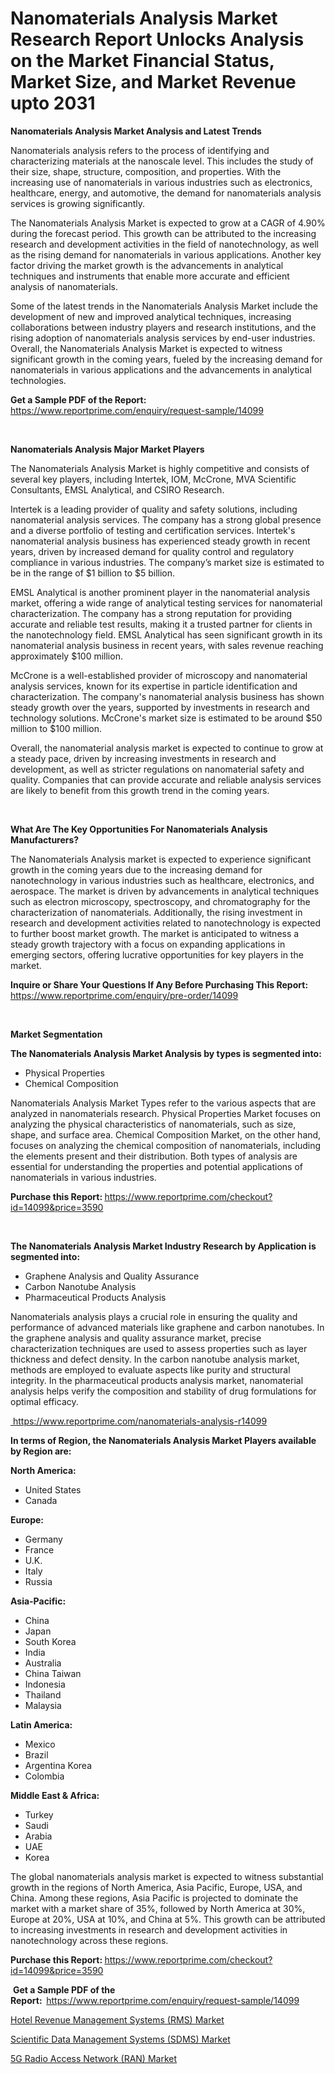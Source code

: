 <p><h1>Nanomaterials Analysis Market Research Report Unlocks Analysis on the Market Financial Status, Market Size, and Market Revenue upto 2031</h1></p><p><strong>Nanomaterials Analysis Market Analysis and Latest Trends</strong></p>
<p><p>Nanomaterials analysis refers to the process of identifying and characterizing materials at the nanoscale level. This includes the study of their size, shape, structure, composition, and properties. With the increasing use of nanomaterials in various industries such as electronics, healthcare, energy, and automotive, the demand for nanomaterials analysis services is growing significantly.</p><p>The Nanomaterials Analysis Market is expected to grow at a CAGR of 4.90% during the forecast period. This growth can be attributed to the increasing research and development activities in the field of nanotechnology, as well as the rising demand for nanomaterials in various applications. Another key factor driving the market growth is the advancements in analytical techniques and instruments that enable more accurate and efficient analysis of nanomaterials.</p><p>Some of the latest trends in the Nanomaterials Analysis Market include the development of new and improved analytical techniques, increasing collaborations between industry players and research institutions, and the rising adoption of nanomaterials analysis services by end-user industries. Overall, the Nanomaterials Analysis Market is expected to witness significant growth in the coming years, fueled by the increasing demand for nanomaterials in various applications and the advancements in analytical technologies.</p></p>
<p><strong>Get a Sample PDF of the Report:&nbsp;</strong> <a href="https://www.reportprime.com/enquiry/request-sample/14099">https://www.reportprime.com/enquiry/request-sample/14099</a></p>
<p>&nbsp;</p>
<p><strong>Nanomaterials Analysis Major Market Players</strong></p>
<p><p>The Nanomaterials Analysis Market is highly competitive and consists of several key players, including Intertek, IOM, McCrone, MVA Scientific Consultants, EMSL Analytical, and CSIRO Research. </p><p>Intertek is a leading provider of quality and safety solutions, including nanomaterial analysis services. The company has a strong global presence and a diverse portfolio of testing and certification services. Intertek's nanomaterial analysis business has experienced steady growth in recent years, driven by increased demand for quality control and regulatory compliance in various industries. The company’s market size is estimated to be in the range of $1 billion to $5 billion.</p><p>EMSL Analytical is another prominent player in the nanomaterial analysis market, offering a wide range of analytical testing services for nanomaterial characterization. The company has a strong reputation for providing accurate and reliable test results, making it a trusted partner for clients in the nanotechnology field. EMSL Analytical has seen significant growth in its nanomaterial analysis business in recent years, with sales revenue reaching approximately $100 million.</p><p>McCrone is a well-established provider of microscopy and nanomaterial analysis services, known for its expertise in particle identification and characterization. The company's nanomaterial analysis business has shown steady growth over the years, supported by investments in research and technology solutions. McCrone's market size is estimated to be around $50 million to $100 million.</p><p>Overall, the nanomaterial analysis market is expected to continue to grow at a steady pace, driven by increasing investments in research and development, as well as stricter regulations on nanomaterial safety and quality. Companies that can provide accurate and reliable analysis services are likely to benefit from this growth trend in the coming years.</p></p>
<p>&nbsp;</p>
<p><strong>What Are The Key Opportunities For Nanomaterials Analysis Manufacturers?</strong></p>
<p><p>The Nanomaterials Analysis market is expected to experience significant growth in the coming years due to the increasing demand for nanotechnology in various industries such as healthcare, electronics, and aerospace. The market is driven by advancements in analytical techniques such as electron microscopy, spectroscopy, and chromatography for the characterization of nanomaterials. Additionally, the rising investment in research and development activities related to nanotechnology is expected to further boost market growth. The market is anticipated to witness a steady growth trajectory with a focus on expanding applications in emerging sectors, offering lucrative opportunities for key players in the market.</p></p>
<p><strong>Inquire or Share Your Questions If Any Before Purchasing This Report:</strong> <a href="https://www.reportprime.com/enquiry/pre-order/14099">https://www.reportprime.com/enquiry/pre-order/14099</a></p>
<p>&nbsp;</p>
<p><strong>Market Segmentation</strong></p>
<p><strong>The Nanomaterials Analysis Market Analysis by types is segmented into:</strong></p>
<p><ul><li>Physical Properties</li><li>Chemical Composition</li></ul></p>
<p><p>Nanomaterials Analysis Market Types refer to the various aspects that are analyzed in nanomaterials research. Physical Properties Market focuses on analyzing the physical characteristics of nanomaterials, such as size, shape, and surface area. Chemical Composition Market, on the other hand, focuses on analyzing the chemical composition of nanomaterials, including the elements present and their distribution. Both types of analysis are essential for understanding the properties and potential applications of nanomaterials in various industries.</p></p>
<p><strong>Purchase this Report:&nbsp;</strong><a href="https://www.reportprime.com/checkout?id=14099&price=3590">https://www.reportprime.com/checkout?id=14099&price=3590</a></p>
<p>&nbsp;</p>
<p><strong>The Nanomaterials Analysis Market Industry Research by Application is segmented into:</strong></p>
<p><ul><li>Graphene Analysis and Quality Assurance</li><li>Carbon Nanotube Analysis</li><li>Pharmaceutical Products Analysis</li></ul></p>
<p><p>Nanomaterials analysis plays a crucial role in ensuring the quality and performance of advanced materials like graphene and carbon nanotubes. In the graphene analysis and quality assurance market, precise characterization techniques are used to assess properties such as layer thickness and defect density. In the carbon nanotube analysis market, methods are employed to evaluate aspects like purity and structural integrity. In the pharmaceutical products analysis market, nanomaterial analysis helps verify the composition and stability of drug formulations for optimal efficacy.</p></p>
<p><a href="https://www.reportprime.com/nanomaterials-analysis-r14099">&nbsp;https://www.reportprime.com/nanomaterials-analysis-r14099</a></p>
<p><strong>In terms of Region, the Nanomaterials Analysis Market Players available by Region are:</strong></p>
<p>
    <p> <strong> North America: </strong>
        <ul>
            <li>United States</li>
            <li>Canada</li>
        </ul>
        </p> 
    <p> <strong> Europe: </strong>
        <ul>
            <li>Germany</li>
            <li>France</li>
            <li>U.K.</li>
            <li>Italy</li>
            <li>Russia</li>
        </ul>
        </p> 
    <p> <strong> Asia-Pacific: </strong>
        <ul>
            <li>China</li>
            <li>Japan</li>
            <li>South Korea</li>
            <li>India</li>
            <li>Australia</li>
            <li>China Taiwan</li>
            <li>Indonesia</li>
            <li>Thailand</li>
            <li>Malaysia</li>
        </ul>
        </p> 
    <p> <strong> Latin America: </strong>
        <ul>
            <li>Mexico</li>
            <li>Brazil</li>
            <li>Argentina Korea</li>
            <li>Colombia</li>
        </ul>
        </p> 
    <p> <strong> Middle East & Africa: </strong>
        <ul>
            <li>Turkey</li>
            <li>Saudi</li>
            <li>Arabia</li>
            <li>UAE</li>
            <li>Korea</li>
        </ul>
    </p>
    </p>
<p><p>The global nanomaterials analysis market is expected to witness substantial growth in the regions of North America, Asia Pacific, Europe, USA, and China. Among these regions, Asia Pacific is projected to dominate the market with a market share of 35%, followed by North America at 30%, Europe at 20%, USA at 10%, and China at 5%. This growth can be attributed to increasing investments in research and development activities in nanotechnology across these regions.</p></p>
<p><strong>Purchase this Report: </strong><a href="https://www.reportprime.com/checkout?id=14099&price=3590">https://www.reportprime.com/checkout?id=14099&price=3590</a></p>
<p>&nbsp;<strong>Get a Sample PDF of the Report:&nbsp;&nbsp;</strong><a href="https://www.reportprime.com/enquiry/request-sample/14099">https://www.reportprime.com/enquiry/request-sample/14099</a></p>
<p><strong></strong></p>
<p><p><a href="https://view.publitas.com/reportprime-1/hotel-revenue-management-systems-rms-market-trends-and-analysis-opportunities-and-challenges-for-future-growth-2024-2031/">Hotel Revenue Management Systems (RMS) Market</a></p><p><a href="https://view.publitas.com/reportprime-1/market-forecast-global-scientific-data-management-systems-sdms-trends-and-impact-analysis-2024-2031-by-application-large-enterprises-smes-and-by-type-cloud-based-on-premises/">Scientific Data Management Systems (SDMS) Market</a></p><p><a href="https://view.publitas.com/reportprime-1/5g-radio-access-network-ran-market-size-share-trends-analysis-report-by-end-use-civil-use-commercial-use-by-raw-material-and-forecast-till-2031/">5G Radio Access Network (RAN) Market</a></p></p>
